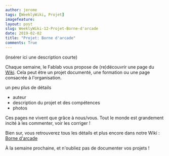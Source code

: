 ```yaml
---
author: jerome
tags: [WeeklyWiki, Projet]
imagefeature:
layout: post
slug: WeeklyWiki-12-Projet-Borne-d'arcade
date: 2019-02-02
title: "Projet: Borne d'arcade"
comments: True
---
```


(insérer ici une description courte)

Chaque semaine, le Fablab vous propose de (re)découvrir une page du [Wiki](https://wiki.fablab-lannion.org). Cela peut être un projet documenté, une formation ou une page consacrée à l'organisation.

un peu plus de détails
* auteur
* description du projet et des compétences
* photos

Ces pages ne vivent que grâce à nous/vous. Tout le monde est grandement incité à les commenter, voir les corriger !

Bien sur, vous retrouverez tous les détails et plus encore dans notre Wiki : [Borne d'arcade](https://wiki.fablab-lannion.org/index.php?title=Borne_d%27arcade)

À la semaine prochaine, et n'oubliez pas de documenter vos projets !

